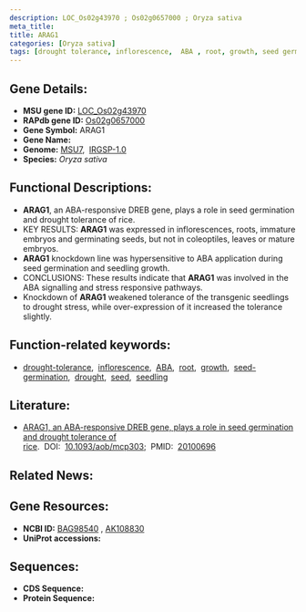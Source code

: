 ```yaml
---
description: LOC_Os02g43970 ; Os02g0657000 ; Oryza sativa
meta_title:
title: ARAG1
categories: [Oryza sativa]
tags: [drought tolerance, inflorescence,  ABA , root, growth, seed germination, drought, seed, seedling]
---
```


## Gene Details:
- **MSU gene ID:** [LOC_Os02g43970](http://rice.uga.edu/cgi-bin/ORF_infopage.cgi?orf=LOC_Os02g43970)  
- **RAPdb gene ID:** [Os02g0657000](https://rapdb.dna.affrc.go.jp/locus/?name=Os02g0657000)  
- **Gene Symbol:** ARAG1
- **Gene Name:**
- **Genome:**  [MSU7](http://rice.uga.edu/),&nbsp;&nbsp;[IRGSP-1.0](https://rapdb.dna.affrc.go.jp/download/irgsp1.html)
- **Species:** *Oryza sativa*

## Functional Descriptions:
   - **ARAG1**, an ABA-responsive DREB gene, plays a role in seed germination and drought tolerance of rice.
   - KEY RESULTS: **ARAG1** was expressed in inflorescences, roots, immature embryos and germinating seeds, but not in coleoptiles, leaves or mature embryos.
   - **ARAG1** knockdown line was hypersensitive to ABA application during seed germination and seedling growth.
   - CONCLUSIONS: These results indicate that **ARAG1** was involved in the ABA signalling and stress responsive pathways.
   - Knockdown of **ARAG1** weakened tolerance of the transgenic seedlings to drought stress, while over-expression of it increased the tolerance slightly.

## Function-related keywords:
   - [drought-tolerance](/tags/drought-tolerance/),&nbsp;&nbsp;[inflorescence](/tags/inflorescence/),&nbsp;&nbsp;[ABA](/tags/ABA/),&nbsp;&nbsp;[root](/tags/root/),&nbsp;&nbsp;[growth](/tags/growth/),&nbsp;&nbsp;[seed-germination](/tags/seed-germination/),&nbsp;&nbsp;[drought](/tags/drought/),&nbsp;&nbsp;[seed](/tags/seed/),&nbsp;&nbsp;[seedling](/tags/seedling/)

## Literature:
   - [ARAG1, an ABA-responsive DREB gene, plays a role in seed germination and drought tolerance of rice](https://www.doi.org/10.1093/aob/mcp303).&nbsp;&nbsp;DOI:&nbsp;&nbsp;[10.1093/aob/mcp303](https://www.doi.org/10.1093/aob/mcp303);&nbsp;&nbsp;PMID:&nbsp;&nbsp;[20100696](https://pubmed.ncbi.nlm.nih.gov/20100696/)

## Related News:

## Gene Resources:
- **NCBI ID:**  [BAG98540](http://www.ncbi.nlm.nih.gov/nuccore/BAG98540)&nbsp;,&nbsp;[AK108830](http://www.ncbi.nlm.nih.gov/nuccore/AK108830)
- **UniProt accessions:** [](https://www.uniprot.org/uniprotkb//entry)

## Sequences:
- **CDS Sequence:**
- **Protein Sequence:**
